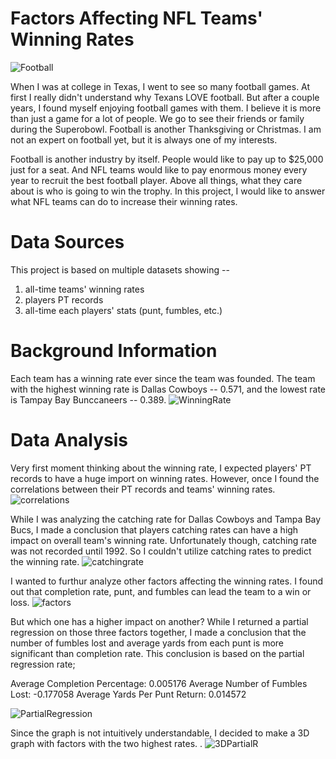 # Factors Affecting NFL Teams' Winning Rates

![Football](/img/football.jpeg)

When I was at college in Texas, I went to see so many football games. At first I really didn't understand why Texans LOVE football. But after a couple years, I found myself enjoying football games with them. I believe it is more than just a game for a lot of people. We go to see their friends or family during the Superobowl. Football is another Thanksgiving or Christmas. I am not an expert on football yet, but it is always one of my interests.

Football is another industry by itself. People would like to pay up to $25,000 just for a seat. And NFL teams would like to pay enormous money every year to recruit the best football player. Above all things, what they care about is who is going to win the trophy. In this project, I would like to answer what NFL teams can do to increase their winning rates.

# Data Sources
This project is based on multiple datasets showing -- 
1) all-time teams' winning rates
2) players PT records
3) all-time each players' stats (punt, fumbles, etc.)


# Background Information
Each team has a winning rate ever since the team was founded. The team with the highest winning rate is Dallas Cowboys -- 0.571, and the lowest rate is Tampay Bay Bunccaneers -- 0.389. 
![WinningRate](/img/NFL_WinningRate.png)

# Data Analysis
Very first moment thinking about the winning rate, I expected players' PT records to have a huge import on winning rates. However, once I found the correlations between their PT records and teams' winning rates.
![correlations](/img/PTCorr.png)

While I was analyzing the catching rate for Dallas Cowboys and Tampa Bay Bucs, I made a conclusion that players catching rates can have a high impact on overall team's winning rate. Unfortunately though, catching rate was not recorded until 1992. So I couldn't utilize catching rates to predict the winning rate. 
![catchingrate](/img/bootstrap.png)

I wanted to furthur analyze other factors affecting the winning rates. I found out that completion rate, punt, and fumbles can lead the team to a win or loss. 
![factors](/img/SingleFeature.png)

But which one has a higher impact on another?
While I returned a partial regression on those three factors together, I made a conclusion that the number of fumbles lost and average yards from each punt is more significant than completion rate. This conclusion is based on the partial regression rate; 

Average Completion Percentage: 0.005176
Average Number of Fumbles Lost: -0.177058
Average Yards Per Punt Return: 0.014572

![PartialRegression](/img/PartialRegression.png)



Since the graph is not intuitively understandable, I decided to make a 3D graph with factors with the two highest rates.
.
![3DPartialR](/img/3DPartialR.png)


